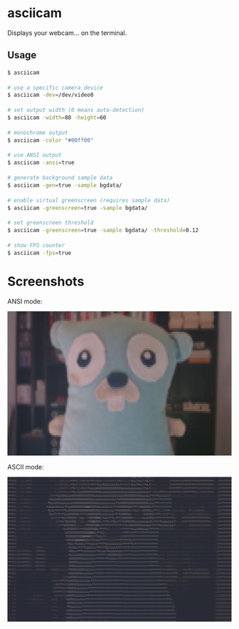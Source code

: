 # asciicam

Displays your webcam... on the terminal.

## Usage

```bash
$ asciicam

# use a specific camera device
$ asciicam -dev=/dev/video0

# set output width (0 means auto-detection)
$ asciicam -width=80 -height=60

# monochrome output
$ asciicam -color "#00ff00"

# use ANSI output
$ asciicam -ansi=true

# generate background sample data
$ asciicam -gen=true -sample bgdata/

# enable virtual greenscreen (requires sample data)
$ asciicam -greenscreen=true -sample bgdata/

# set greenscreen threshold
$ asciicam -greenscreen=true -sample bgdata/ -threshold=0.12

# show FPS counter
$ asciicam -fps=true
```

# Screenshots

ANSI mode:

![ANSI mode](/screenshots/asciicam_ansi.png?raw=true)

ASCII mode:

![ASCII mode](/screenshots/asciicam_ascii.png?raw=true)
